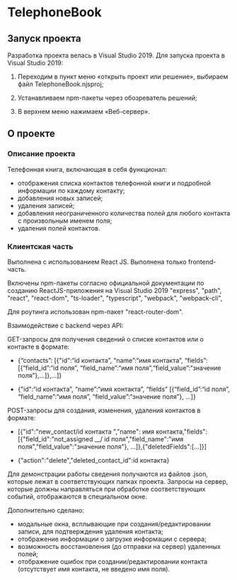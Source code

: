 # TelephoneBook

## Запуск проекта

Разработка проекта велась в Visual Studio 2019. Для запуска проекта в Visual Studio 2019:

1. Переходим в пункт меню «открыть проект или решение», выбираем файл TelephoneBook.njsproj;

2. Устанавливаем npm-пакеты через обозреватель решений;

3. В верхнем меню нажимаем «Веб-сервер».

## О проекте

### Описание проекта

Телефонная книга, включающая в себя функционал:
- отображения списка контактов телефонной книги и подробной информации по каждому контакту;
- добавления новых записей;
- удаления записей;
- добавления неограниченного количества полей для любого контакта с произвольным именем поля;
- удаления полей контактов.

### Клиентская часть

Выполнена с использованием React JS. Выполнена только frontend-часть. 

Включены npm-пакеты согласно официальной документации по созданию ReactJS-приложения на Visual Studio 2019
"express",
"path",
"react",
"react-dom",
"ts-loader",
"typescript",
"webpack",
"webpack-cli",

Для роутинга использован npm-пакет "react-router-dom".

Взаимодействие с backend через API:

GET-запросы для получения сведений о списке контактов или о контакте в формате:
- {“contacts”: [{"id":“id контакта”, “name”:“имя контакта”, “fields”: [{“field_id”:“id поля”, “field_name”:“имя поля”,“field_value”:“значение поля”},...]},...]}

- {"id":“id контакта”, “name”:“имя контакта”, “fields” [{“field_id”:“id поля”, “field_name”:“имя поля”, “field_value”:“значение поля”}, ...]}

POST-запросы для создания, изменения, удаления контактов в формате:
- [{"id":"new_contact/id контакта ","name": имя контакта,"fields":[{"field_id":"not_assigned __/ id поля","field_name":"имя поля","field_value":"значение поля"}, …]},{"deletedFields":[…]}]

- {"action":"delete","deleted_contact_id":id контакта}

Для демонстрации работы сведения получаются из файлов .json, которые лежат в соответствующих папках проекта. Запросы на сервер, которые должны направляться при обработке соответствующих событий, отображаются в специальном окне.

Дополнительно сделано:

- модальные окна, всплывающие при создания/редактировании записи, для подтверждения удаления контакта;
- отображение информации о загрузке информации с сервера;
- возможность восстановления (до отправки на сервер) удаленных полей;
- отображение ошибок при создании/редактировании контакта (отсутствует имя контакта, не введено имя поля).
